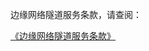 边缘网络隧道服务条款，请查阅：

[《边缘网络隧道服务条款》](https://docs.jdcloud.com/cn/product-service-agreement/edge-network-tunnel-terms-of-service)

